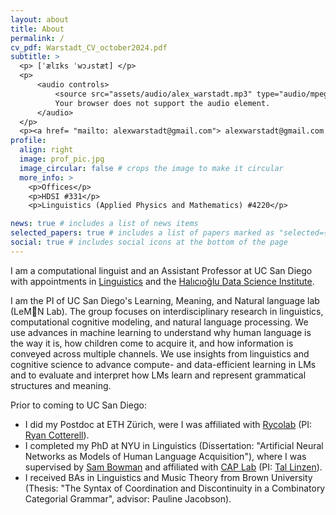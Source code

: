 ```yaml
---
layout: about
title: About
permalink: /
cv_pdf: Warstadt_CV_october2024.pdf
subtitle: >
  <p> [ˈælɪks ˈwɔɹstæt] </p>
  <p>
      <audio controls>
          <source src="assets/audio/alex_warstadt.mp3" type="audio/mpeg">
          Your browser does not support the audio element.
      </audio>
  </p>
  <p><a href= "mailto: alexwarstadt@gmail.com"> alexwarstadt@gmail.com </a></p>
profile:
  align: right
  image: prof_pic.jpg
  image_circular: false # crops the image to make it circular
  more_info: >
    <p>Offices</p>
    <p>HDSI #331</p>
    <p>Linguistics (Applied Physics and Mathematics) #4220</p>

news: true # includes a list of news items
selected_papers: true # includes a list of papers marked as "selected={true}"
social: true # includes social icons at the bottom of the page
---
```


I am a computational linguist and an Assistant Professor at UC San Diego 
with appointments in [Linguistics](https://linguistics.ucsd.edu/) 
and the [Halıcıoğlu Data Science Institute](https://datascience.ucsd.edu/).

I am the PI of UC San Diego's Learning, Meaning, and Natural language lab (LeM🍋N Lab).
The group focuses on interdisciplinary research in linguistics, computational cognitive modeling, and natural language processing.
We use advances in machine learning to understand why human language is the way it is, 
how children come to acquire it, and how information is conveyed across multiple channels. 
We use insights from linguistics and cognitive science to advance compute- and data-efficient learning in LMs 
and to evaluate and interpret how LMs learn and represent grammatical structures and meaning.

Prior to coming to UC San Diego:
- I did my Postdoc at ETH Zürich, were I was affiliated with [Rycolab](https://rycolab.io/) (PI: [Ryan Cotterell](https://rycolab.io/authors/ryan/)).
- I completed my PhD at NYU in Linguistics (Dissertation: "Artificial Neural Networks as Models of Human Language Acquisition"), 
where I was supervised by [Sam Bowman](https://sleepinyourhat.github.io/) 
and affiliated with [CAP Lab](https://caplabnyu.github.io/) (PI: [Tal Linzen](https://tallinzen.net/)).
- I received BAs in Linguistics and Music Theory from Brown University (Thesis: "The Syntax of Coordination and Discontinuity in a Combinatory Categorial Grammar", advisor: Pauline Jacobson).
